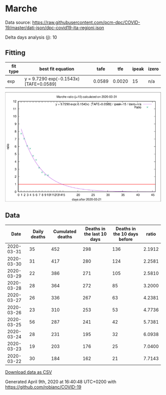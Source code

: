 # Marche

Data source: https://raw.githubusercontent.com/pcm-dpc/COVID-19/master/dati-json/dpc-covid19-ita-regioni.json

Delta days analysis (j): 10

## Fitting 
|fit type|best fit equation|tafe|tfe|ipeak|izero|
|-------|-----|--------|------|---|---|
|exp|y = 9.7290 exp(-0.1543x)  [TAFE=0.0589]|0.0589|0.0020|15|n/a|

![Plot](COVID-19_marche_j10_2020-03-31.png)

## Data
|Date|Daily deaths|Cumulated deaths|Deaths in the last 10 days|Deaths in the 10 days before|ratio|
|----|----------|-----------|-------|--------------------|-----|
|2020-03-31|35|452|298|136|2.1912|
|2020-03-30|31|417|280|124|2.2581|
|2020-03-29|22|386|271|105|2.5810|
|2020-03-28|28|364|272|85|3.2000|
|2020-03-27|26|336|267|63|4.2381|
|2020-03-26|23|310|253|53|4.7736|
|2020-03-25|56|287|241|42|5.7381|
|2020-03-24|28|231|195|32|6.0938|
|2020-03-23|19|203|176|25|7.0400|
|2020-03-22|30|184|162|21|7.7143|

[Download data as CSV](COVID-19_marche_j10_2020-03-31.csv)

Generated April 9th, 2020 at 16:40:48 UTC+0200 with https://github.com/robianc/COVID-19
